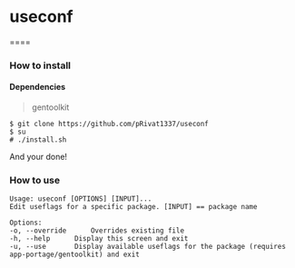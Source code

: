 # useconf
====

### How to install

#### Dependencies
> gentoolkit

```
$ git clone https://github.com/pRivat1337/useconf
$ su
# ./install.sh
```
And your done!

### How to use

```
Usage: useconf [OPTIONS] [INPUT]...
Edit useflags for a specific package. [INPUT] == package name

Options:
-o, --override		Overrides existing file
-h, --help		Display this screen and exit
-u, --use		Display available useflags for the package (requires app-portage/gentoolkit) and exit
```
